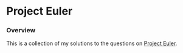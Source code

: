 # Project Euler

### Overview
This is a collection of my solutions to the questions on [Project Euler](https://projectueler.net).